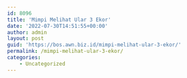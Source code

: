 ```yaml
---
id: 8096
title: 'Mimpi Melihat Ular 3 Ekor'
date: '2022-07-30T14:51:55+00:00'
author: admin
layout: post
guid: 'https://bos.awn.biz.id/mimpi-melihat-ular-3-ekor/'
permalink: /mimpi-melihat-ular-3-ekor/
categories:
    - Uncategorized
---
```


